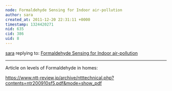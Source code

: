 ```yaml
---
node: Formaldehyde Sensing for Indoor air-pollution
author: sara
created_at: 2011-12-20 22:31:11 +0000
timestamp: 1324420271
nid: 635
cid: 386
uid: 8
---
```




[sara](../profile/sara) replying to: [Formaldehyde Sensing for Indoor air-pollution](../notes/sara/12-13-2011/formaldehyde-sensing-indoor-air-pollution)

----
Article on levels of Formaldehyde in homes:

https://www.ntt-review.jp/archive/ntttechnical.php?contents=ntr200910sf5.pdf&mode=show_pdf